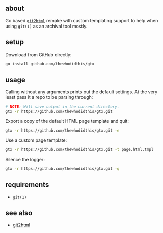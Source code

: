 ## about

Go based [`git2html`](https://github.com/Hypercubed/git2html) remake with custom templating support to help when using `git(1)` as an archival tool mostly.

## setup

Download from GitHub directly:

```sh
go install github.com/thewhodidthis/gtx
```

## usage

Calling without any arguments prints out the default settings. At the very least pass it a repo to be parsing through:

```sh
# NOTE: Will save output in the current directory.
gtx -r https://github.com/thewhodidthis/gtx.git
```

Export a copy of the default HTML page template and quit:

```sh
gtx -r https://github.com/thewhodidthis/gtx.git -e
```

Use a custom page template:

```sh
gtx -r https://github.com/thewhodidthis/gtx.git -t page.html.tmpl
```

Silence the logger:

```sh
gtx -r https://github.com/thewhodidthis/gtx.git -q
```

## requirements

- `git(1)`

## see also

- [git2html](https://github.com/Hypercubed/git2html)
